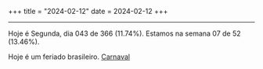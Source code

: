 +++
title = "2024-02-12"
date = 2024-02-12
+++

---

Hoje é Segunda, dia 043 de 366 (11.74%). Estamos na semana 07 de 52 (13.46%).

Hoje é um feriado brasileiro. [Carnaval](https://en.wikipedia.org/wiki/Brazilian_Carnival)
